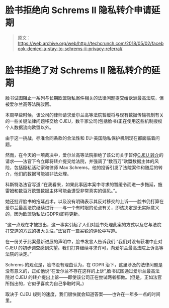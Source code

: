 # 脸书拒绝向 Schrems II 隐私转介申请延期

> 原文：<https://web.archive.org/web/http://techcrunch.com/2018/05/02/facebook-denied-a-stay-to-schrems-ii-privacy-referral/>

# 脸书拒绝了对 Schrems II 隐私转介的延期

脸书试图阻止一系列与长期欧盟隐私案件相关的法律问题提交给欧洲最高法院，但被爱尔兰高等法院驳回。

本周早些时候，该公司的律师请求爱尔兰高等法院暂缓将与现有数据传输机制有关的一些关键法律问题移交给 CJEU，数千家公司(包括脸书)正在使用这些机制授权个人数据流向欧盟以外。

由于这一挑战，标准合同条款的合法性和 EU-美国隐私保护机制现在都面临着问题。

然而，在今天的一项裁决中，爱尔兰高等法院拒绝了该公司关于暂停[CJEU 转介](https://web.archive.org/web/20230326091700/https://techcrunch.com/2017/10/03/challenge-to-data-transfer-tool-used-by-facebook-will-go-to-europes-top-court/)的请求——法官下令立即将转介提交给法院，并强调了“数百万”欧盟数据主体的风险，包括隐私活动家和律师 Max Schrems，他的投诉引发了法院案件和随后的转介，他们的数据可能被非法处理。

科斯特洛法官写道:“在我看来，如果此事因本案中寻求的暂缓令而进一步拖延，施雷姆和数百万欧盟数据主体可能会遭受非常真实的偏见。”。

她还批评脸书的拖延战术，以及没有明确表示其反对移交的上诉——脸书仍打算在爱尔兰最高法院继续进行——与一个有时限的论点有关，即该决定是无实际意义的，因为欧盟隐私法(GDPR)即将更新。

“这一点现在才被提出，这一事实引起了人们对脸书处理此案的方式以及它与法院打交道的方式的极大关注，”法官在一篇尖锐的评论中写道。

在一份关于此案最新进展的声明中，脸书发言人告诉我们:“我们对没有获准中止对 CJEU 的初步调查感到失望。我们打算继续寻求许可，向爱尔兰最高法院上诉高等法院的决定。”

Schrems 的观点是，脸书没有理由认为，在 GDPR 治下，这里涉及的法律问题是没有意义的，正如他说“在爱尔兰不存在这样的上诉”,脸书试图通过爱尔兰最高法院对 CJEU 的转介提出上诉——即使该公司正在尝试两者都做。(但是，正如法官所指出的，它似乎喜欢为自己争取时间。)

取决于 CJEU 规则的速度，我们很快就会知道答案——也许在一年多一点的时间里。